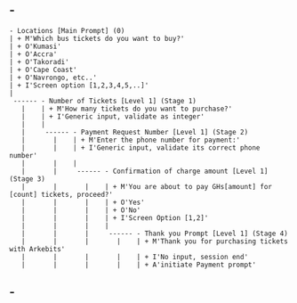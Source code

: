 ## -

    - Locations [Main Prompt] (0)
    | + M'Which bus tickets do you want to buy?' 
    | + O'Kumasi'
    | + O'Accra'
    | + O'Takoradi'
    | + O'Cape Coast'
    | + O'Navrongo, etc..'
    | + I'Screen option [1,2,3,4,5,..]'
    |
     ------ - Number of Tickets [Level 1] (Stage 1)
       |    | + M'How many tickets do you want to purchase?'
       |    | + I'Generic input, validate as integer'
       |    |
       |     ------ - Payment Request Number [Level 1] (Stage 2)
       |       |    | + M'Enter the phone number for payment:'
       |       |    | + I'Generic input, validate its correct phone number'
       |       |    | 
       |       |     ------ - Confirmation of charge amount [Level 1] (Stage 3)
       |       |       |    | + M'You are about to pay GHs[amount] for [count] tickets, proceed?'
       |       |       |    | + O'Yes'
       |       |       |    | + O'No'
       |       |       |    | + I'Screen Option [1,2]'
       |       |       |    | 
       |       |       |     ------ - Thank you Prompt [Level 1] (Stage 4)
       |       |       |       |    | + M'Thank you for purchasing tickets with Arkebits' 
       |       |       |       |    | + I'No input, session end'
       |       |       |       |    | + A'initiate Payment prompt'



## -